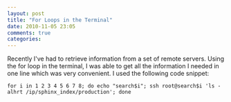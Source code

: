 ```yaml
---
layout: post
title: "For Loops in the Terminal"
date: 2010-11-05 23:05
comments: true
categories: 
---
```


Recently I've had to retrieve information from a set of remote servers. Using the for loop in the terminal,
I was able to get all the information I needed in one line which was very convenient. I used the following
code snippet:

```
for i in 1 2 3 4 5 6 7 8; do echo "search$i"; ssh root@search$i 'ls -alhrt /ip/sphinx_index/production'; done
```
